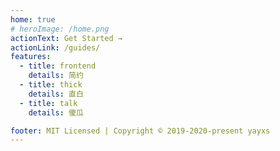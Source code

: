 ```yaml
---
home: true
# heroImage: /home.png
actionText: Get Started →
actionLink: /guides/
features:
  - title: frontend
    details: 简约
  - title: thick
    details: 直白
  - title: talk
    details: 傻瓜

footer: MIT Licensed | Copyright © 2019-2020-present yayxs
---
```

